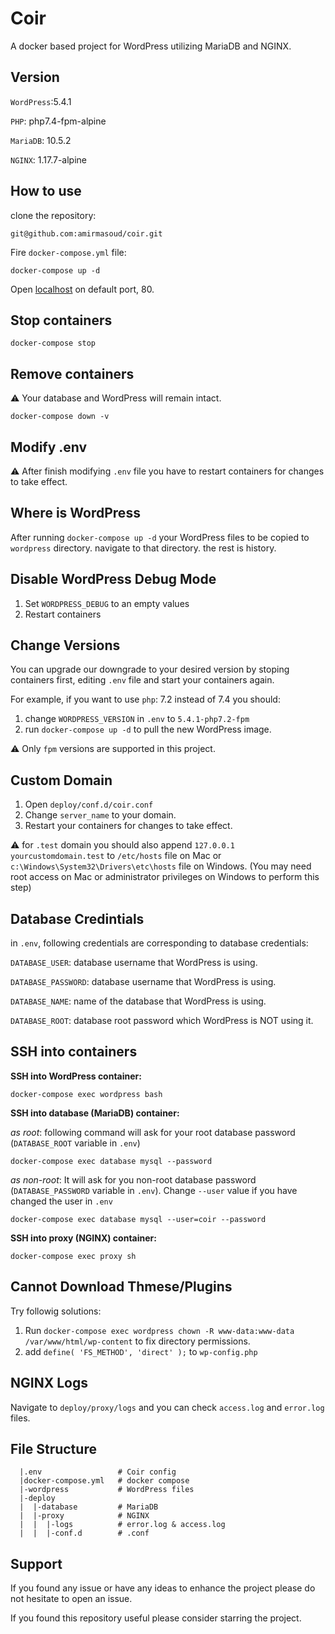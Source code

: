 # Coir

A docker based project for WordPress utilizing MariaDB and NGINX.

## Version

`WordPress`:5.4.1

`PHP`: php7.4-fpm-alpine

`MariaDB`: 10.5.2

`NGINX`: 1.17.7-alpine

## How to use

clone the repository:

```console
git@github.com:amirmasoud/coir.git
```

Fire `docker-compose.yml` file:

```console
docker-compose up -d
```

Open [localhost](http://localhost) on default port, 80.

## Stop containers

```console
docker-compose stop
```

## Remove containers

⚠️ Your database and WordPress will remain intact.

```console
docker-compose down -v
```

## Modify .env

⚠️ After finish modifying `.env` file you have to restart containers for changes to take effect.

## Where is WordPress

After running `docker-compose up -d` your WordPress files to be copied to `wordpress` directory. navigate to that directory. the rest is history.

## Disable WordPress Debug Mode

1. Set `WORDPRESS_DEBUG` to an empty values
2. Restart containers

## Change Versions

You can upgrade our downgrade to your desired version by stoping containers first, editing `.env` file and start your containers again.

For example, if you want to use `php`: 7.2 instead of 7.4 you should:

1. change `WORDPRESS_VERSION` in `.env` to `5.4.1-php7.2-fpm`
2. run `docker-compose up -d` to pull the new WordPress image.

⚠️ Only `fpm` versions are supported in this project.

## Custom Domain

1. Open `deploy/conf.d/coir.conf`
2. Change `server_name` to your domain.
3. Restart your containers for changes to take effect.

⚠️ for `.test` domain you should also append `127.0.0.1 yourcustomdomain.test` to `/etc/hosts` file on Mac or `c:\Windows\System32\Drivers\etc\hosts` file on Windows. (You may need root access on Mac or administrator privileges on Windows to perform this step)

## Database Credintials

in `.env`, following credentials are corresponding to database credentials:

`DATABASE_USER`: database username that WordPress is using.

`DATABASE_PASSWORD`: database username that WordPress is using.

`DATABASE_NAME`: name of the database that WordPress is using.

`DATABASE_ROOT`: database root password which WordPress is NOT using it.

## SSH into containers

**SSH into WordPress container:**

```console
docker-compose exec wordpress bash
```

**SSH into database (MariaDB) container:**

_as root_: following command will ask for your root database password (`DATABASE_ROOT` variable in `.env`)

```console
docker-compose exec database mysql --password
```

_as non-root_: It will ask for you non-root database password (`DATABASE_PASSWORD` variable in `.env`). Change `--user` value if you have changed the user in `.env`

```console
docker-compose exec database mysql --user=coir --password
```

**SSH into proxy (NGINX) container:**

```console
docker-compose exec proxy sh
```

## Cannot Download Thmese/Plugins

Try followig solutions:

1. Run `docker-compose exec wordpress chown -R www-data:www-data /var/www/html/wp-content` to fix directory permissions.
2. add `define( 'FS_METHOD', 'direct' );` to `wp-config.php`

## NGINX Logs

Navigate to `deploy/proxy/logs` and you can check `access.log` and `error.log` files.

## File Structure

```console
  |.env                 # Coir config
  |docker-compose.yml   # docker compose
  |-wordpress           # WordPress files
  |-deploy
  |  |-database         # MariaDB
  |  |-proxy            # NGINX
  |  |  |-logs          # error.log & access.log
  |  |  |-conf.d        # .conf
```

## Support

If you found any issue or have any ideas to enhance the project please do not hesitate to open an issue.

If you found this repository useful please consider starring the project.
